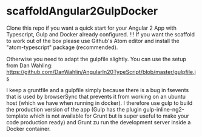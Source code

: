 # scaffoldAngular2GulpDocker
Clone this repo if you want a quick start for your Angular 2 App with Typescript, Gulp and Docker already configured.
!!! If you want the scaffold to work out of the box please use Github's Atom editor and install the "atom-typescript" package (recommended).

Otherwise you need to adapt the gulpfile slightly. You can use the setup from Dan Wahling:
https://github.com/DanWahlin/AngularIn20TypeScript/blob/master/gulpfile.js

I keep a gruntfile and a gulpfile simply because there is a bug in fsevents that is used by browserSync that prevents it from working on an ubuntu host (which we have when running in docker). I therefore use gulp to build the production version of the app (Gulp has the plugin gulp-inline-ng2-template which is not available for Grunt but is super useful to make your code production ready) and Grunt zu run the development server inside a Docker container.
